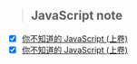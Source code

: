 > ## JavaScript note

* [x] [你不知道的 JavaScript (上卷)](./你不知道的JavaScript(上卷))
* [x] [你不知道的 JavaScript (上卷)](./你不知道的JavaScript(上卷))